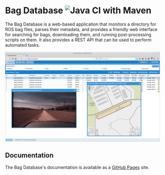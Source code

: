 # Bag Database   ![Java CI with Maven](https://github.com/swri-robotics/bag-database/workflows/Java%20CI%20with%20Maven/badge.svg)

The Bag Database is a web-based application that monitors a directory for ROS bag 
files, parses their metadata, and provides a friendly web interface for searching 
for bags, downloading them, and running post-processing scripts on them.   It also
provides a REST API that can be used to perform automated tasks.

![Sample Screenshot](docs/assets/images/bag-database.png)

## Documentation

The Bag Database's documentation is available as a
[GitHub Pages](http://pjreed.github.io/bag-database) site.

